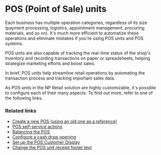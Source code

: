# POS (Point of Sale) units

Each business has multiple operation categories, regardless of its size (payment processing, logistics, appointment management, procuring materials, and so on). It's much more efficient to automatize these operations and eliminate mistakes if you're using POS units and POS systems.

POS units are also capable of tracking the real-time status of the shop's inventory and recording transactions on paper or spreadsheets, helping strategize marketing efforts and boost sales.

In brief, POS units help streamline retail operations by automating the transaction process and tracking important sales data. 

As POS units in the NP Retail solution are highly customizable, it's possible to configure each of their many aspects. To find out more, refer to one of the following links.

### Related links

- [Create a new POS (using an old one as a reference)](../howto/createnew.md)
- [POS self-service actions](../../pos_profiles/reference/POS_Self_Service_Actions.md)
- [Balancing the POS](../howto/balance_the_pos.md)
- [Configure a cash draw opening](../howto/ConfigureCashDrawerOpening.md)
- [Set up the POS Customer Display](../../pos_profiles/howto/POSCustomerDisplay.md)
- [Change the POS unit receipt footer text](../../pos_profiles/howto/POSUnitReceiptFooter.md)